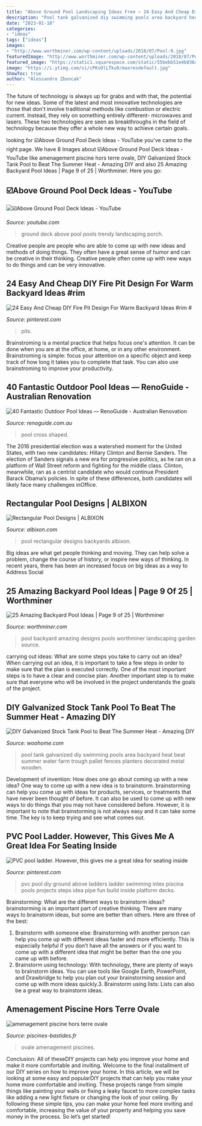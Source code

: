 ```yaml
---
title: "Above Ground Pool Landscaping Ideas Free ~ 24 Easy And Cheap Diy Fire Pit Design For Warm Backyard Ideas #rim #"
description: "Pool tank galvanized diy swimming pools area backyard heat beat summer water farm trough pallet fences planters decorated metal wooden"
date: "2023-01-18"
categories:
- "ideas"
tags: ["ideas"]
images:
- "http://www.worthminer.com/wp-content/uploads/2018/07/Pool-9.jpg"
featuredImage: "http://www.worthminer.com/wp-content/uploads/2018/07/Pool-9.jpg"
featured_image: "https://static1.squarespace.com/static/55bebb51e4b036c52ebe8c45/t/561db1c7e4b0111ed60fee12/1444786651793/cross+shaped+pool"
image: "https://i.ytimg.com/vi/cPKvOlLTku0/maxresdefault.jpg"
ShowToc: true
author: "Alessandro Zboncak"
---
```



The future of technology is always up for grabs and with that, the potential for new ideas. Some of the latest and most innovative technologies are those that don't involve traditional methods like combustion or electric current. Instead, they rely on something entirely different- microwaves and lasers. These two technologies are seen as breakthroughs in the field of technology because they offer a whole new way to achieve certain goals.

	

		
looking for ☑️Above Ground Pool Deck Ideas - YouTube you've came to the right page. We have 8 Images about ☑️Above Ground Pool Deck Ideas - YouTube like amenagement piscine hors terre ovale, DIY Galvanized Stock Tank Pool to Beat The Summer Heat - Amazing DIY and also 25 Amazing Backyard Pool Ideas | Page 9 of 25 | Worthminer. Here you go:
		
    
## ☑️Above Ground Pool Deck Ideas - YouTube

<img loading=lazy src="https://i.ytimg.com/vi/cPKvOlLTku0/maxresdefault.jpg" onerror="this.onerror=null;this.src='https://tse4.mm.bing.net/th?id=OIP.9ZuD72OzL3BPmSBXsG2-jAHaEK&amp;pid=15.1';" alt="☑️Above Ground Pool Deck Ideas - YouTube">

_Source: youtube.com_

>ground deck above pool pools trendy landscaping porch. 

	

Creative people are people who are able to come up with new ideas and methods of doing things. They often have a great sense of humor and can be creative in their thinking. Creative people often come up with new ways to do things and can be very innovative.

    
## 24 Easy And Cheap DIY Fire Pit Design For Warm Backyard Ideas #rim #

<img loading=lazy src="https://i.pinimg.com/736x/8e/7c/4a/8e7c4acd44af1475c7d09c0be1a239f2.jpg" onerror="this.onerror=null;this.src='https://tse2.mm.bing.net/th?id=OIP.NG2Mhq3zMRzcHxAOw50o_QHaLZ&amp;pid=15.1';" alt="24 Easy And Cheap DIY Fire Pit Design For Warm Backyard Ideas #rim #">

_Source: pinterest.com_

>pits. 

	

Brainstroming is a mental practice that helps focus one's attention. It can be done when you are at the office, at home, or in any other environment. Brainstroming is simple: focus your attention on a specific object and keep track of how long it takes you to complete that task. You can also use brainstroming to improve your productivity.

    
## 40 Fantastic Outdoor Pool Ideas — RenoGuide - Australian Renovation

<img loading=lazy src="https://static1.squarespace.com/static/55bebb51e4b036c52ebe8c45/t/561db1c7e4b0111ed60fee12/1444786651793/cross+shaped+pool" onerror="this.onerror=null;this.src='https://tse1.mm.bing.net/th?id=OIP.JibmjXrxFPllCyoja9UX4AHaJ3&amp;pid=15.1';" alt="40 Fantastic Outdoor Pool Ideas — RenoGuide - Australian Renovation">

_Source: renoguide.com.au_

>pool cross shaped. 

	

The 2016 presidential election was a watershed moment for the United States, with two new candidates: Hillary Clinton and Bernie Sanders. The election of Sanders signals a new era for progressive politics, as he ran on a platform of Wall Street reform and fighting for the middle class. Clinton, meanwhile, ran as a centrist candidate who would continue President Barack Obama’s policies. In spite of these differences, both candidates will likely face many challenges inOffice.

    
## Rectangular Pool Designs | ALBIXON

<img loading=lazy src="https://www.albixon.com/data/images/gallery/rectangular_pool_designs/rectangular-pool-linear.jpg" onerror="this.onerror=null;this.src='https://tse1.mm.bing.net/th?id=OIP.5sWxtkH6YFZd2DKld9rcBQHaE7&amp;pid=15.1';" alt="Rectangular Pool Designs | ALBIXON">

_Source: albixon.com_

>pool rectangular designs backyards albixon. 

	

Big ideas are what get people thinking and moving. They can help solve a problem, change the course of history, or inspire new ways of thinking. In recent years, there has been an increased focus on big ideas as a way to Address Social 

    
## 25 Amazing Backyard Pool Ideas | Page 9 Of 25 | Worthminer

<img loading=lazy src="http://www.worthminer.com/wp-content/uploads/2018/07/Pool-9.jpg" onerror="this.onerror=null;this.src='https://tse4.mm.bing.net/th?id=OIP.2g8YqHm7d-GOaQdQVQbFfwHaLG&amp;pid=15.1';" alt="25 Amazing Backyard Pool Ideas | Page 9 of 25 | Worthminer">

_Source: worthminer.com_

>pool backyard amazing designs pools worthminer landscaping garden source. 

	

carrying out ideas: What are some steps you take to carry out an idea?
When carrying out an idea, it is important to take a few steps in order to make sure that the plan is executed correctly. One of the most important steps is to have a clear and concise plan. Another important step is to make sure that everyone who will be involved in the project understands the goals of the project.

    
## DIY Galvanized Stock Tank Pool To Beat The Summer Heat - Amazing DIY

<img loading=lazy src="http://www.woohome.com/wp-content/uploads/2016/06/galvanized-stock-tank-pool-ideas-woohome-2.jpg" onerror="this.onerror=null;this.src='https://tse2.mm.bing.net/th?id=OIP._KAlHQOC7LfH5JdPYdt2kAHaNK&amp;pid=15.1';" alt="DIY Galvanized Stock Tank Pool to Beat The Summer Heat - Amazing DIY">

_Source: woohome.com_

>pool tank galvanized diy swimming pools area backyard heat beat summer water farm trough pallet fences planters decorated metal wooden. 

	

Development of invention: How does one go about coming up with a new idea?
One way to come up with a new idea is to brainstorm. brainstorming can help you come up with ideas for products, services, or treatments that have never been thought of before. It can also be used to come up with new ways to do things that you may not have considered before. However, it is important to note that brainstorming is not always easy and it can take some time. The key is to keep trying and see what comes out.

    
## PVC Pool Ladder. However, This Gives Me A Great Idea For Seating Inside

<img loading=lazy src="https://i.pinimg.com/originals/c8/00/0f/c8000f06de1e04f2bc9c6610bb98b09c.jpg" onerror="this.onerror=null;this.src='https://tse4.mm.bing.net/th?id=OIP.0pzVvF3zlTgwRLJifi7KMgHaJ4&amp;pid=15.1';" alt="PVC pool ladder. However, this gives me a great idea for seating inside">

_Source: pinterest.com_

>pvc pool diy ground above ladders ladder swimming intex piscina pools projects steps idea pipe fun build inside platform decks. 

	

Brainstorming: What are the different ways to brainstorm ideas?
brainstorming is an important part of creative thinking. There are many ways to brainstorm ideas, but some are better than others. Here are three of the best:
1. Brainstorm with someone else: Brainstorming with another person can help you come up with different ideas faster and more efficiently. This is especially helpful if you don’t have all the answers or if you want to come up with a different idea that might be better than the one you came up with before.
2. Brainstorm using technology: With technology, there are plenty of ways to brainstorm ideas. You can use tools like Google Earth, PowerPoint, and Drawbridge to help you plan out your brainstorming session and come up with more ideas quickly.3. Brainstorm using lists: Lists can also be a great way to brainstorm ideas.

    
## Amenagement Piscine Hors Terre Ovale

<img loading=lazy src="http://www.piscines-bastides.fr/images/amenagement-piscine-hors-terre-ovale_8.jpg" onerror="this.onerror=null;this.src='https://tse2.mm.bing.net/th?id=OIP.ffLUGQAGElDyX5_bu9PkSQHaFj&amp;pid=15.1';" alt="amenagement piscine hors terre ovale">

_Source: piscines-bastides.fr_

>ovale amenagement piscines. 

	

Conclusion: All of theseDIY projects can help you improve your home and make it more comfortable and inviting.
Welcome to the final installment of our DIY series on how to improve your home. In this article, we will be looking at some easy and popularDIY projects that can help you make your home more comfortable and inviting. These projects range from simple things like painting your walls or fixing a leaky faucet to more complex tasks like adding a new light fixture or changing the look of your ceiling. By following these simple tips, you can make your home feel more inviting and comfortable, increasing the value of your property and helping you save money in the process. So let’s get started!

